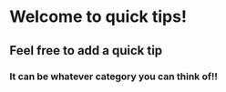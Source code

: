 # Welcome to quick tips!

## Feel free to add a quick tip

### It can be whatever category you can think of!!
